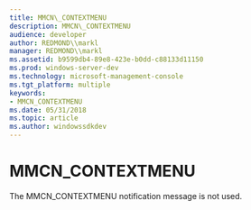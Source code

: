 ```yaml
---
title: MMCN\_CONTEXTMENU
description: MMCN\_CONTEXTMENU
audience: developer
author: REDMOND\\markl
manager: REDMOND\\markl
ms.assetid: b9599db4-89e8-423e-b0dd-c88133d11150
ms.prod: windows-server-dev
ms.technology: microsoft-management-console
ms.tgt_platform: multiple
keywords:
- MMCN_CONTEXTMENU
ms.date: 05/31/2018
ms.topic: article
ms.author: windowssdkdev
---
```


# MMCN\_CONTEXTMENU

The MMCN\_CONTEXTMENU notification message is not used.

 

 




